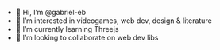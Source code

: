 - 👋 Hi, I’m @gabriel-eb
- 👀 I’m interested in videogames, web dev, design & literature
- 🌱 I’m currently learning Threejs
- 💞️ I’m looking to collaborate on web dev libs
<!-- - 📫 Reach me on gabo_espburg@hotmail.com -->

<!---
gabriel-eb/gabriel-eb is a ✨ special ✨ repository because its `README.md` (this file) appears on your GitHub profile.
You can click the Preview link to take a look at your changes.
--->
